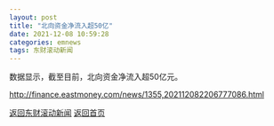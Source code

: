 ```yaml
---
layout: post
title: "北向资金净流入超50亿"
date: 2021-12-08 10:59:28
categories: emnews
tags: 东财滚动新闻
---
```


数据显示，截至目前，北向资金净流入超50亿元。

<http://finance.eastmoney.com/news/1355,202112082206777086.html>

[返回东财滚动新闻](//finews.zning.me/emnews/)
[返回首页](//finews.zning.me/)